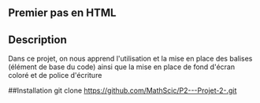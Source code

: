 ## Premier pas en HTML 

## Description 
Dans ce projet, on nous apprend l'utilisation et la mise en place des balises (élément de base du code) ainsi que la mise en place de fond d'écran coloré et de police d'écriture

##Installation 
git clone https://github.com/MathScic/P2---Projet-2-.git
